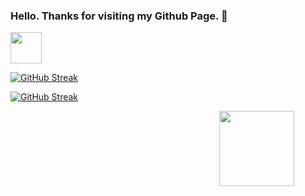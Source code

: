 ### Hello. Thanks for visiting my Github Page. 💬
<a href="https://tenor.com/view/pepe-maplestory-gif-22998904"><img align="middle" width="50" src="https://media.tenor.com/x2XR-ry0FR8AAAAi/maplestory-pink-bean.gif"></a>


[![GitHub Streak](https://streak-stats.demolab.com?user=KohJiaWei&theme=ads-juicy-fresh&date_format=j%20M%5B%20Y%5D&mode=weekly&fire=b24bf3&ring=ffdd4c&border=ffd700)](https://www.linkedin.com/in/kohjiawei#gh-dark-mode-only)

[![GitHub Streak](https://streak-stats.demolab.com?user=KohJiaWei&theme=default&date_format=j%20M%5B%20Y%5D&mode=weekly&fire=b24bf3&ring=ffdd4c&border=ffd700)](https://www.linkedin.com/in/kohjiawei#gh-light-mode-only)

<!-- [![GitHub Streak](https://streak-stats.demolab.com?user=KohJiaWei&theme=ayu-light&date_format=j%20M%5B%20Y%5D&mode=weekly)](https://www.linkedin.com/in/kohjiawei#gh-light-mode-only)
 -->
<!-- <a href="https://tenor.com/view/mushroom-happy-orange-cute-smile-gif-14450265"><img align="left" width="120" src="https://media.tenor.com/d-zddNq2wYAAAAAi/mushroom-happy.gif"></a> -->

<a href="https://tenor.com/view/pepe-maplestory-gif-22998904"><img align="right" width="120" style="vertical-align:middle;margin:0px 50px" src="https://media.tenor.com/Y5CqvbxD-DsAAAAi/pepe-maplestory.gif"></a>

<!-- <a href="https://tenor.com/view/pepe-maplestory-gif-22998904"><img align="left" width="700" height="500" src="https://orangemushroom.files.wordpress.com/2019/07/scroll-dream-garden-effect.gif?w=594&zoom=2"></a> -->
<!-- I just want to Iframe my gpa :( --!>
<!--
**KohJiaWei/KohJiaWei** is a ✨ _special_ ✨ repository because its `README.md` (this file) appears on your GitHub profile.

Here are some ideas to get you started:

- 🔭 I’m currently working on ...
- 🌱 I’m currently learning ...
- 👯 I’m looking to collaborate on ...
- 🤔 I’m looking for help with ...
- 💬 Ask me about ...
- 📫 How to reach me: ...
- 😄 Pronouns: ...
- ⚡ Fun fact: ...
-->
